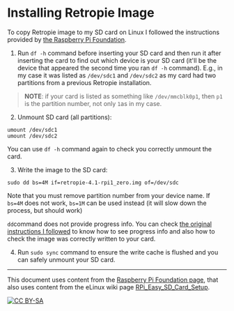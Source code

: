 # Installing Retropie Image

To copy Retropie image to my SD card on Linux I followed the instructions provided by [the Raspberry Pi Foundation][1].

1. Run `df -h` command before inserting your SD card and then run it after inserting the card to find out which device is your SD card (it'll be the device that appeared the second time you ran `df -h` command). E.g., in my case it was listed as `/dev/sdc1` and `/dev/sdc2` as my card had two partitions from a previous Retropie installation.

 > __NOTE__: if your card is listed as something like `/dev/mmcblk0p1`, then `p1` is the partition number, not only `1`as in my case.

2. Unmount SD card (all partitions):
```
umount /dev/sdc1
umount /dev/sdc2
```
You can use `df -h` command again to check you correctly unmount the card.

3. Write the image to the SD card:
```
sudo dd bs=4M if=retropie-4.1-rpi1_zero.img of=/dev/sdc
```
Note that you must remove partition number from your device name. If `bs=4M` does not work, `bs=1M` can be used instead (it will slow down the process, but should work)

  `dd`command does not provide progress info. You can check [the original instructions I followed][1] to know how to see progress info and also how to check the image was correctly written to your card.

4. Run `sudo sync` command to ensure the write cache is flushed and you can safely unmount your SD card.

---
This document uses content from the [Raspberry Pi Foundation page][1], that also uses content from the eLinux wiki page [RPi_Easy_SD_Card_Setup][2].

[![CC BY-SA][3]](https://www.raspberrypi.org/creative-commons/)

[1]: https://www.raspberrypi.org/documentation/installation/installing-images/linux.md "Raspberry Pi Foundation"
[2]: http://elinux.org/RPi_Easy_SD_Card_Setup
[3]: https://i.creativecommons.org/l/by-sa/4.0/88x31.png
